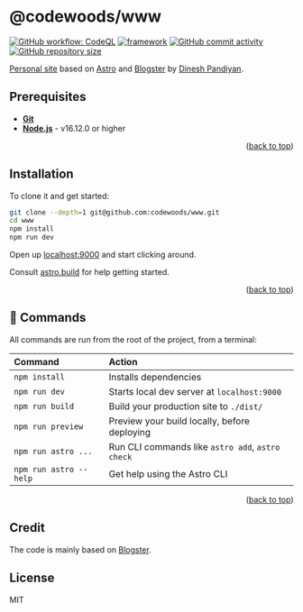 # @codewoods/www
[![GitHub workflow: CodeQL][workflow-codeql]][workflow-codeql-url]
[![framework][framework-badge]][astro-url]
[![GitHub commit activity][activity-badge]][activity]
[![GitHub repository size][size-badge]][repo-url]

[Personal site][my-site] based on [Astro][astro-url] and [Blogster](https://github.com/flexdinesh/blogster) by [Dinesh Pandiyan](https://dineshpandiyan.com/).

## Prerequisites

- **[Git](https://git-scm.com/)**
- **[Node.js](https://nodejs.org)** - v16.12.0 or higher

<p align="right">(<a href="#top">back to top</a>)</p>

## Installation

To clone it and get started:

```sh
git clone --depth=1 git@github.com:codewoods/www.git
cd www
npm install
npm run dev
```

Open up [localhost:9000](http://localhost:9000) and start clicking around.

Consult [astro.build][astro-url] for help getting started.

<p align="right">(<a href="#top">back to top</a>)</p>

## 🧞 Commands

All commands are run from the root of the project, from a terminal:

| Command                | Action                                           |
| :--------------------- | :----------------------------------------------- |
| `npm install`          | Installs dependencies                            |
| `npm run dev`          | Starts local dev server at `localhost:9000`      |
| `npm run build`        | Build your production site to `./dist/`          |
| `npm run preview`      | Preview your build locally, before deploying     |
| `npm run astro ...`    | Run CLI commands like `astro add`, `astro check` |
| `npm run astro --help` | Get help using the Astro CLI                     |

<p align="right">(<a href="#top">back to top</a>)</p>

## Credit

The code is mainly based on [Blogster](https://github.com/flexdinesh/blogster).

## License

MIT

<!-- links: -->
[my-site]: https://neue.red
[repo-url]: https://github.com/CodeWoods/www
[astro-url]: https://astro.build/
[workflow-codeql]: https://img.shields.io/github/actions/workflow/status/codewoods/www/codeql.yml?branch=main&style=for-the-badge&logo=github&labelColor=111b27
[workflow-codeql-url]: https://github.com/codewoods/www/actions/workflows/codeql.yml
[framework-badge]: https://img.shields.io/badge/framework-Astro-c0d6e4.svg?style=for-the-badge&logo=astro&labelColor=111b27&logoColor=white
[activity-badge]: https://img.shields.io/github/commit-activity/m/codewoods/www.svg?style=for-the-badge&logo=github&labelColor=111b27&color=%2300a8ff
[activity]: https://github.com/codewoods/www/graphs/commit-activity
[size-badge]: https://img.shields.io/github/repo-size/codewoods/www.svg?style=for-the-badge&logo=files&labelColor=111b27&logoColor=white&color=ff69b4
